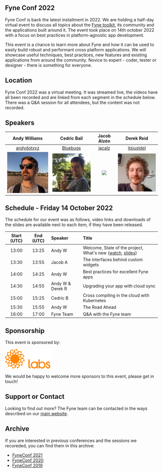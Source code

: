## Fyne Conf 2022

Fyne Conf is back the latest installment in 2022.
We are holding a half-day virtual event to discuss all topics about the [Fyne toolkit](https://github.com/fyne-io/fyne), its community and the applications built around it.
The event took place on 14th october 2022 with a focus on best practices in platform-agnostic app development.

This event is a chance to learn more about Fyne and how it can be used to
easily build robust and performant cross platform applications.
We will showcase useful techniques, best practices, new features and existing applications from around the community.
Novice to expert - coder, tester or designer - there is something for everyone.

## Location

Fyne Conf 2022 was a virtual meeting. It was streamed live, the videos have all been recorded and are linked from each segment in the schedule below.
There was a Q&A session for all attendees, but the content was not recorded.

## Speakers

| Andy Williams | Cedric Bail | Jacob Alzén | Derek Reid |
|:---:|:---:|:---:|:---:|
| [andydotxyz](https://twitter.com/andydotxyz) | [Bluebugs](https://github.com/Bluebugs) | [jacalz](https://github.com/jacalz) | [itsjustdel](https://github.com/itsjustdel) |
| ![](/assets/img/andydotxyz.jpg) | <img src="/assets/img/cedric.jpg" width="200" /> |  <img src="https://avatars3.githubusercontent.com/u/25466657?s=460&u=fd19b488f28032c9c5cf15eaf08536441d56ad93&v=4" width="200" /> | <img src="/assets/img/itsjustdel.jpg" width="200" /> |


## Schedule - Friday 14 October 2022

The schedule for our event was as follows, video links and downloads of the slides are available next to each item, if they have been released.

| Start (UTC) | End (UTC) | Speaker | Title |
|:---:|:---:|:---|:---|
| 13:00 | 13:25 | Andy W | Welcome, State of the project, What's new ([watch](https://youtu.be/uJr1vqgEfmo), [slides](/archive/2022/Welcome.pdf)) |
| 13:30 | 13:55 | Jacob A | The interfaces behind custom widgets |
| 14:00 | 14:25 | Andy W | Best practices for excellent Fyne apps |
| 14:30 | 14:55 | Andy&nbsp;W & Derek&nbsp;R | Upgrading your app with cloud sync |
| 15:00 | 15:25 | Cedric B | Cross compiling in the cloud with Kubernetes |
| 15:30 | 15:55 | Andy W | The Road Ahead |
| 16:00 | 17:00 | Fyne Team | Q&A with the Fyne team |

## Sponsorship

This event is sponsored by:

<a href="https://fynelabs.com" style="text-decoration: none"><img src="assets/img/fynelabs.png" width="154" /></a>

We would be happy to welcome more sponsors to this event, please get in touch!

## Support or Contact

Looking to find out more? The Fyne team can be contacted
in the ways described on our [main website](https://fyne.io/#contact).


## Archive

If you are interested in previous conferences and the sessions we recoreded, you can find them in this archive:

* [FyneConf 2021](/archive/2021)
* [FyneConf 2020](/archive/2020)
* [FyneConf 2019](/archive/2019)

